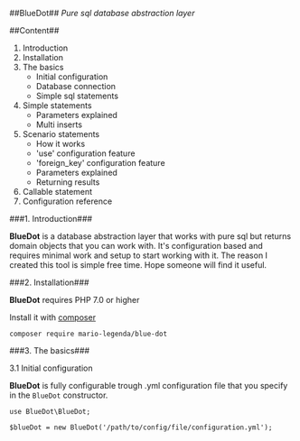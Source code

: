 ##BlueDot##
*Pure sql database abstraction layer*

##Content##

1. Introduction
2. Installation
3. The basics
    * Initial configuration
    * Database connection
    * Simple sql statements
4. Simple statements
    * Parameters explained
    * Multi inserts
5. Scenario statements
    * How it works
    * 'use' configuration feature
    * 'foreign_key' configuration feature
    * Parameters explained
    * Returning results
6. Callable statement
7. Configuration reference

###1. Introduction###

**BlueDot** is a database abstraction layer that works with pure sql but returns domain objects that you can work with. It's configuration based and requires minimal work and setup to start working with it. The reason I created this tool is simple free time. Hope someone will find it useful.

###2. Installation###

**BlueDot** requires PHP 7.0 or higher

Install it with [composer](https://getcomposer.org/)

    composer require mario-legenda/blue-dot
    
###3. The basics###

3.1 Initial configuration

**BlueDot** is fully configurable trough .yml configuration file that you specify in the ```BlueDot``` constructor. 

    use BlueDot\BlueDot;
    
    $blueDot = new BlueDot('/path/to/config/file/configuration.yml');
    










